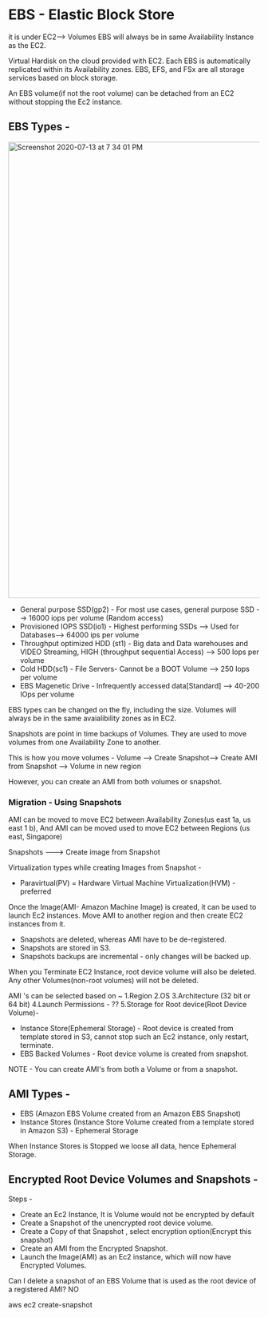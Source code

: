 # EBS - Elastic Block Store
it is under EC2--> Volumes
EBS will always be in same Availability Instance as the EC2.

Virtual Hardisk on the cloud provided with EC2. Each EBS is automatically replicated within its Availability zones.
EBS, EFS, and FSx are all storage services based on block storage.

An EBS volume(if not the root volume) can be detached from an EC2 without stopping the Ec2 instance.


## EBS Types -

<img width="914" alt="Screenshot 2020-07-13 at 7 34 01 PM" src="https://user-images.githubusercontent.com/5917216/87300120-e55e5e80-c53f-11ea-8e4e-b306bbf73337.png">


- General purpose SSD(gp2) - For most use cases, general purpose SSD --> 16000 iops per volume (Random access)
- Provisioned IOPS SSD(io1) - Highest performing SSDs --> Used for Databases--> 64000 ips per volume
- Throughput optimized HDD (st1) - Big data and Data warehouses and VIDEO Streaming, HIGH (throughput sequential Access) --> 500 Iops per volume
- Cold HDD(sc1) - File Servers- Cannot be a BOOT Volume --> 250 Iops per volume
- EBS Magenetic Drive - Infrequently accessed data[Standard] --> 40-200 IOps per volume

EBS types can be changed on the fly, including the size. 
Volumes will always be in the same avaialibility zones as in EC2.


Snapshots are point in time backups of Volumes. They are used to move volumes from one Availability Zone to another.

This is how you move volumes -
Volume --> Create Snapshot--> Create AMI from Snapshot --> Volume in new region

However, you can create an AMI from both volumes or snapshot.

### Migration - Using Snapshots
AMI can be moved to move EC2 between Availability Zones(us east 1a, us east 1 b), And
AMI can be moved used to move EC2 between Regions  (us east, Singapore)

Snapshots ---> Create image from Snapshot 

Virtualization types while creating Images from Snapshot -
- Paravirtual(PV)
= Hardware Virtual Machine Virtualization(HVM) - preferred

Once the Image(AMI- Amazon Machine Image) is created, it can be used to launch Ec2 instances. Move AMI to another region and then create EC2 instances from it.

- Snapshots are deleted, whereas AMI have to be de-registered.
- Snapshots are stored in S3.
- Snapshots backups are incremental - only changes will be backed up.

When you Terminate EC2 Instance, root device volume will also be deleted. Any other Volumes(non-root volumes) will not be deleted.


AMI 's can be selected based on ~
1.Region
2.OS
3.Architecture (32 bit or 64 bit)
4.Launch Permissions - ??
5.Storage for Root device(Root Device Volume)-
  - Instance Store(Ephemeral Storage) - Root device is created from template stored in S3, cannot stop such an Ec2 instance, only restart, terminate.
  - EBS Backed Volumes - Root device volume is created from snapshot.

NOTE - You can create AMI's from both a Volume or from a snapshot.  

## AMI Types -
- EBS (Amazon EBS Volume created from an Amazon EBS Snapshot)
- Instance Stores (Instance Store Volume created from a template stored in Amazon S3) - Ephemeral Storage

When  Instance Stores is Stopped we loose all data, hence Ephemeral Storage.


## Encrypted Root Device Volumes and Snapshots -
Steps -
- Create an Ec2 Instance, It is Volume would not be encrypted by default
- Create a Snapshot of the unencrypted root device volume.
- Create a Copy of that Snapshot , select encryption option(Encrypt this snapshot)
- Create an AMI from the Encrypted Snapshot.
- Launch the Image(AMI) as an Ec2 instance, which will now have Encrypted Volumes.

Can I delete a snapshot of an EBS Volume that is used as the root device of a registered AMI?
NO

aws ec2 create-snapshot


